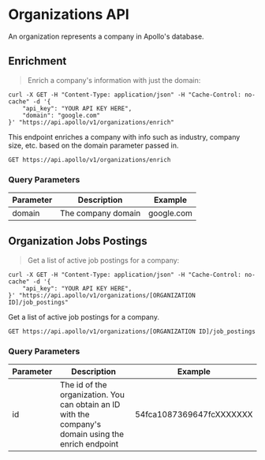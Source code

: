 # Organizations API

An organization represents a company in Apollo's database.

## Enrichment

> Enrich a company's information with just the domain:

```shell
curl -X GET -H "Content-Type: application/json" -H "Cache-Control: no-cache" -d '{
    "api_key": "YOUR API KEY HERE",
    "domain": "google.com"
}' "https://api.apollo/v1/organizations/enrich"
```


This endpoint enriches a company with info such as industry, company size, etc. based on the domain parameter passed in.

`GET https://api.apollo/v1/organizations/enrich`

### Query Parameters

Parameter | Description | Example
--------- | ----------- | -----------
domain | The company domain | google.com


## Organization Jobs Postings

> Get a list of active job postings for a company:

```shell
curl -X GET -H "Content-Type: application/json" -H "Cache-Control: no-cache" -d '{
    "api_key": "YOUR API KEY HERE",
}' "https://api.apollo/v1/organizations/[ORGANIZATION ID]/job_postings"
```


Get a list of active job postings for a company.

`GET https://api.apollo/v1/organizations/[ORGANIZATION ID]/job_postings`

### Query Parameters

Parameter | Description | Example
--------- | ----------- | -----------
id | The id of the organization. You can obtain an ID with the company's domain using the enrich endpoint  | 54fca1087369647fcXXXXXXX
